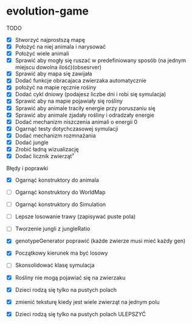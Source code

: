 # evolution-game
TODO
- [x] Stworzyć najprostszą mapę
- [x] Położyć na niej animala i narysować
- [x] Położyć wiele animali
- [x] Sprawić aby mogły się ruszać w predefiniowany sposób (na jednym miejscu dowolna ilość)(obsesrver) 
- [x] Sprawić aby mapa się zawijała
- [x] Dodać funkcje obracajaca zwierzaka automatycznie
- [x] położyć na mapie ręcznie rośiny
- [x] Dodać cykl dniowy (podajesz liczbe dni i robi się symulacja)
- [x] Sprawić aby na mapie pojawiały się rośliny
- [x] Sprawić aby animale traciły energie przy poruszaniu się
- [x] Sprawić aby animale zjadały rośliny i odradzały energie
- [x] Dodać mechanizm niszczenia animali o energii 0
- [x] Ogarnąć testy dotychczasowej symulacji
- [x] Dodać mechanizm rozmnażania
- [x] Dodać jungle
- [x] Zrobić ładną wizualizację
- [x] Dodać licznik zwierząt⁷

Błędy i poprawki
- [x] Ogarnąć konstruktory do animala
- [ ] Ogarnąć konstruktory do WorldMap
- [ ] Ogarnąć konstruktory do Simulation
- [ ] Lepsze losowanie trawy (zapisywać puste pola)
- [ ] Tworzenie jungli z jungleRatio
- [x] genotypeGenerator poprawić (każde zwierze musi mieć każdy gen)
- [x] Początkowy kierunek ma być losowy
- [ ] Skonsolidować klasę symulacja
- [x] Rośliny nie mogą pojawiać się na zwierzaku
- [x] Dzieci rodzą się tylko na pustych polach
- [x] zmienić teksturę kiedy jest wiele zwierząt na jednym polu
- [x] Dzieci rodzą się tylko na pustych polach ULEPSZYĆ



